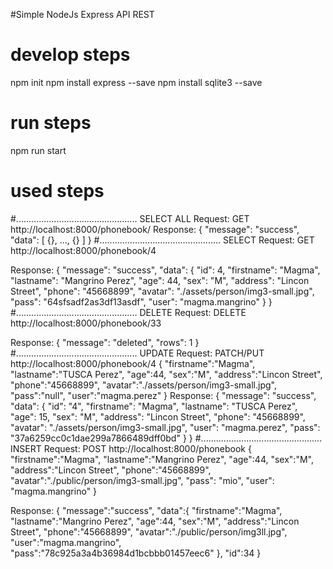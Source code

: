 #Simple NodeJs Express API REST

# develop steps
npm init
npm install express --save
npm install sqlite3 --save

# run steps
npm run start 

# used steps
#................................................ SELECT ALL
Request:
	GET http://localhost:8000/phonebook/
Response:
	{
		"message": "success",
		"data": [ {}, ..., {} ]
	}
#................................................ SELECT
Request:
	GET http://localhost:8000/phonebook/4
	
Response:
	{
		"message": "success",
		"data": {
			"id": 4,
			"firstname": "Magma",
			"lastname": "Mangrino Perez",
			"age": 44, "sex": "M",
			"address": "Lincon Street",
			"phone": "45668899",
			"avatar": "./assets/person/img3-small.jpg",
			"pass": "64sfsadf2as3df13asdf",
			"user": "magma.mangrino"
		}
	}
#................................................ DELETE
Request:
	DELETE http://localhost:8000/phonebook/33
	
Response:
	{
		"message": "deleted",
		"rows": 1
	}
#................................................ UPDATE
Request:
	PATCH/PUT http://localhost:8000/phonebook/4
	{
		"firstname":"Magma",
		"lastname":"TUSCA Perez",
		"age":44, "sex":"M",
		"address":"Lincon Street",
		"phone":"45668899",
		"avatar":"./assets/person/img3-small.jpg",
		"pass":"null",
		"user":"magma.perez"
	}
Response:
	{
		"message": "success",
		"data": {
			"id": "4",
			"firstname": "Magma",
			"lastname": "TUSCA Perez",
			"age": 15, "sex": "M",
			"address": "Lincon Street",
			"phone": "45668899",
			"avatar": "./assets/person/img3-small.jpg",
			"user": "magma.perez",
			"pass": "37a6259cc0c1dae299a7866489dff0bd"
		}
	}
#................................................ INSERT 
Request:
	POST http://localhost:8000/phonebook
	{
	  "firstname":"Magma",
	  "lastname":"Mangrino Perez",
	  "age":44, "sex":"M",
	  "address":"Lincon Street",
	  "phone":"45668899",
	  "avatar":"./public/person/img3-small.jpg",
	  "pass": "mio",
	  "user": "magma.mangrino"
	}

Response:
	{
		"message":"success",
		"data":{
			"firstname":"Magma",
			"lastname":"Mangrino Perez",
			"age":44, "sex":"M",
			"address":"Lincon Street",
			"phone":"45668899",
			"avatar":"./public/person/img3ll.jpg",
			"user":"magma.mangrino",
			"pass":"78c925a3a4b36984d1bcbbb01457eec6"
		},
		"id":34
	}	